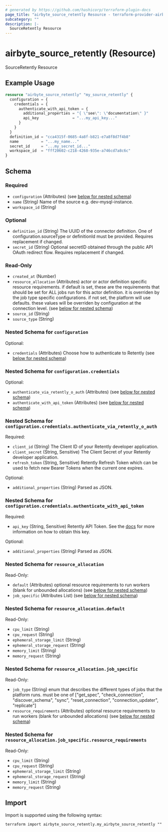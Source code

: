 ```yaml
---
# generated by https://github.com/hashicorp/terraform-plugin-docs
page_title: "airbyte_source_retently Resource - terraform-provider-airbyte"
subcategory: ""
description: |-
  SourceRetently Resource
---
```


# airbyte_source_retently (Resource)

SourceRetently Resource

## Example Usage

```terraform
resource "airbyte_source_retently" "my_source_retently" {
  configuration = {
    credentials = {
      authenticate_with_api_token = {
        additional_properties = "{ \"see\": \"documentation\" }"
        api_key               = "...my_api_key..."
      }
    }
  }
  definition_id = "cca4315f-0685-4a8f-b821-e7a8f8d7f4b8"
  name          = "...my_name..."
  secret_id     = "...my_secret_id..."
  workspace_id  = "fff20602-c218-4268-935e-a746cd7a8c6c"
}
```

<!-- schema generated by tfplugindocs -->
## Schema

### Required

- `configuration` (Attributes) (see [below for nested schema](#nestedatt--configuration))
- `name` (String) Name of the source e.g. dev-mysql-instance.
- `workspace_id` (String)

### Optional

- `definition_id` (String) The UUID of the connector definition. One of configuration.sourceType or definitionId must be provided. Requires replacement if changed.
- `secret_id` (String) Optional secretID obtained through the public API OAuth redirect flow. Requires replacement if changed.

### Read-Only

- `created_at` (Number)
- `resource_allocation` (Attributes) actor or actor definition specific resource requirements. if default is set, these are the requirements that should be set for ALL jobs run for this actor definition. it is overriden by the job type specific configurations. if not set, the platform will use defaults. these values will be overriden by configuration at the connection level. (see [below for nested schema](#nestedatt--resource_allocation))
- `source_id` (String)
- `source_type` (String)

<a id="nestedatt--configuration"></a>
### Nested Schema for `configuration`

Optional:

- `credentials` (Attributes) Choose how to authenticate to Retently (see [below for nested schema](#nestedatt--configuration--credentials))

<a id="nestedatt--configuration--credentials"></a>
### Nested Schema for `configuration.credentials`

Optional:

- `authenticate_via_retently_o_auth` (Attributes) (see [below for nested schema](#nestedatt--configuration--credentials--authenticate_via_retently_o_auth))
- `authenticate_with_api_token` (Attributes) (see [below for nested schema](#nestedatt--configuration--credentials--authenticate_with_api_token))

<a id="nestedatt--configuration--credentials--authenticate_via_retently_o_auth"></a>
### Nested Schema for `configuration.credentials.authenticate_via_retently_o_auth`

Required:

- `client_id` (String) The Client ID of your Retently developer application.
- `client_secret` (String, Sensitive) The Client Secret of your Retently developer application.
- `refresh_token` (String, Sensitive) Retently Refresh Token which can be used to fetch new Bearer Tokens when the current one expires.

Optional:

- `additional_properties` (String) Parsed as JSON.


<a id="nestedatt--configuration--credentials--authenticate_with_api_token"></a>
### Nested Schema for `configuration.credentials.authenticate_with_api_token`

Required:

- `api_key` (String, Sensitive) Retently API Token. See the <a href="https://app.retently.com/settings/api/tokens">docs</a> for more information on how to obtain this key.

Optional:

- `additional_properties` (String) Parsed as JSON.




<a id="nestedatt--resource_allocation"></a>
### Nested Schema for `resource_allocation`

Read-Only:

- `default` (Attributes) optional resource requirements to run workers (blank for unbounded allocations) (see [below for nested schema](#nestedatt--resource_allocation--default))
- `job_specific` (Attributes List) (see [below for nested schema](#nestedatt--resource_allocation--job_specific))

<a id="nestedatt--resource_allocation--default"></a>
### Nested Schema for `resource_allocation.default`

Read-Only:

- `cpu_limit` (String)
- `cpu_request` (String)
- `ephemeral_storage_limit` (String)
- `ephemeral_storage_request` (String)
- `memory_limit` (String)
- `memory_request` (String)


<a id="nestedatt--resource_allocation--job_specific"></a>
### Nested Schema for `resource_allocation.job_specific`

Read-Only:

- `job_type` (String) enum that describes the different types of jobs that the platform runs. must be one of ["get_spec", "check_connection", "discover_schema", "sync", "reset_connection", "connection_updater", "replicate"]
- `resource_requirements` (Attributes) optional resource requirements to run workers (blank for unbounded allocations) (see [below for nested schema](#nestedatt--resource_allocation--job_specific--resource_requirements))

<a id="nestedatt--resource_allocation--job_specific--resource_requirements"></a>
### Nested Schema for `resource_allocation.job_specific.resource_requirements`

Read-Only:

- `cpu_limit` (String)
- `cpu_request` (String)
- `ephemeral_storage_limit` (String)
- `ephemeral_storage_request` (String)
- `memory_limit` (String)
- `memory_request` (String)

## Import

Import is supported using the following syntax:

```shell
terraform import airbyte_source_retently.my_airbyte_source_retently ""
```
